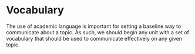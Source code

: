# Vocabulary

The use of academic language is important for setting a baseline way to communicate about a topic.  As such, we should begin any unit with a set of vocabulary that should be used to communicate effectively on any given topic.